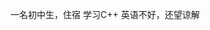 


一名初中生，住宿
学习C++
英语不好，还望谅解
<!---
nangf/nangf is a ✨ special ✨ repository because its `README.md` (this file) appears on your GitHub profile.
You can click the Preview link to take a look at your changes.
--->
